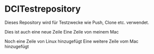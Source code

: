 # DCITestrepository

Dieses Repository wird für Testzwecke wie Push, Clone etc. verwendet.

Dies ist auch eine neue Zeile
Eine Zeile von meinem Mac

Noch eine Zeile von Linux hinzugefügt
Eine weitere Zeile vom Mac hinzugefügt
